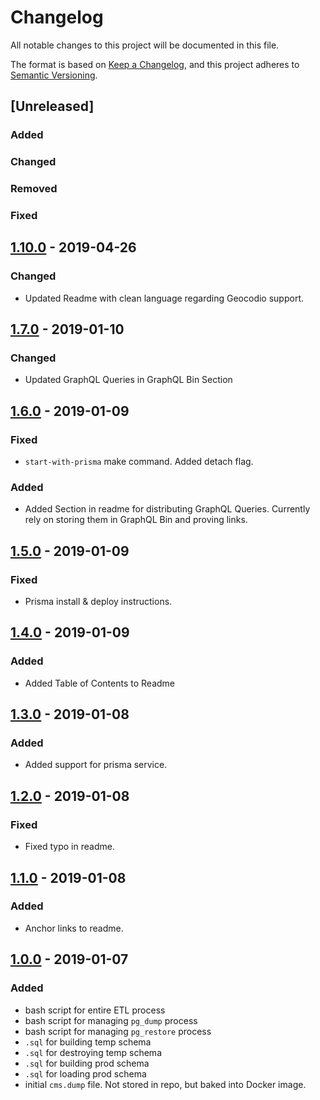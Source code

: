 # Changelog
All notable changes to this project will be documented in this file.

The format is based on [Keep a Changelog](https://keepachangelog.com/en/1.0.0/),
and this project adheres to [Semantic Versioning](https://semver.org/spec/v2.0.0.html).

## [Unreleased]

### Added
### Changed
### Removed
### Fixed

## [1.10.0](https://github.com/sudowing/cms-utilization-db/tree/v1.10.0) - 2019-04-26

### Changed
- Updated Readme with clean language regarding Geocodio support.

## [1.7.0](https://github.com/sudowing/cms-utilization-db/tree/v1.7.0) - 2019-01-10

### Changed
- Updated GraphQL Queries in GraphQL Bin Section

## [1.6.0](https://github.com/sudowing/cms-utilization-db/tree/v1.6.0) - 2019-01-09

### Fixed
- `start-with-prisma` make command. Added detach flag.

### Added
- Added Section in readme for distributing GraphQL Queries. Currently rely on storing them in GraphQL Bin and proving links.

## [1.5.0](https://github.com/sudowing/cms-utilization-db/tree/v1.5.0) - 2019-01-09

### Fixed
- Prisma install & deploy instructions.

## [1.4.0](https://github.com/sudowing/cms-utilization-db/tree/v1.4.0) - 2019-01-09

### Added
- Added Table of Contents to Readme

## [1.3.0](https://github.com/sudowing/cms-utilization-db/tree/v1.3.0) - 2019-01-08

### Added
- Added support for prisma service.

## [1.2.0](https://github.com/sudowing/cms-utilization-db/tree/v1.2.0) - 2019-01-08

### Fixed
- Fixed typo in readme.

## [1.1.0](https://github.com/sudowing/cms-utilization-db/tree/v1.1.0) - 2019-01-08

### Added
- Anchor links to readme.

## [1.0.0](https://github.com/sudowing/cms-utilization-db/tree/v1.0.0) - 2019-01-07

### Added
- bash script for entire ETL process
- bash script for managing `pg_dump` process
- bash script for managing `pg_restore` process
- `.sql` for building temp schema
- `.sql` for destroying temp schema
- `.sql` for building prod schema
- `.sql` for loading prod schema
- initial `cms.dump` file. Not stored in repo, but baked into Docker image.
